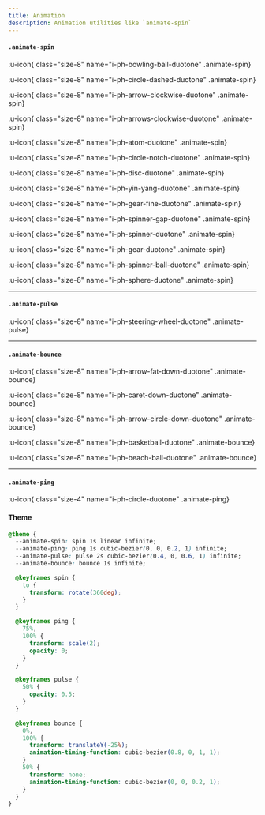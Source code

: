 ```yaml
---
title: Animation
description: Animation utilities like `animate-spin`
---
```



#### `.animate-spin`

<div class="flex gap-8 flex-wrap">

:u-icon{ class="size-8" name="i-ph-bowling-ball-duotone" .animate-spin}

:u-icon{ class="size-8" name="i-ph-circle-dashed-duotone" .animate-spin}

:u-icon{ class="size-8" name="i-ph-arrow-clockwise-duotone" .animate-spin}

:u-icon{ class="size-8" name="i-ph-arrows-clockwise-duotone" .animate-spin}

:u-icon{ class="size-8" name="i-ph-atom-duotone" .animate-spin}

:u-icon{ class="size-8" name="i-ph-circle-notch-duotone" .animate-spin}

:u-icon{ class="size-8" name="i-ph-disc-duotone" .animate-spin}

:u-icon{ class="size-8" name="i-ph-yin-yang-duotone" .animate-spin}

:u-icon{ class="size-8" name="i-ph-gear-fine-duotone" .animate-spin}

:u-icon{ class="size-8" name="i-ph-spinner-gap-duotone" .animate-spin}

:u-icon{ class="size-8" name="i-ph-spinner-duotone" .animate-spin}

:u-icon{ class="size-8" name="i-ph-gear-duotone" .animate-spin}

:u-icon{ class="size-8" name="i-ph-spinner-ball-duotone" .animate-spin}

:u-icon{ class="size-8" name="i-ph-sphere-duotone" .animate-spin}

</div>

---

#### `.animate-pulse`

:u-icon{ class="size-8" name="i-ph-steering-wheel-duotone" .animate-pulse}

---

#### `.animate-bounce`

:u-icon{ class="size-8" name="i-ph-arrow-fat-down-duotone" .animate-bounce}

:u-icon{ class="size-8" name="i-ph-caret-down-duotone" .animate-bounce}

:u-icon{ class="size-8" name="i-ph-arrow-circle-down-duotone" .animate-bounce}

:u-icon{ class="size-8" name="i-ph-basketball-duotone" .animate-bounce}

:u-icon{ class="size-8" name="i-ph-beach-ball-duotone" .animate-bounce}

---

#### `.animate-ping`

:u-icon{ class="size-4" name="i-ph-circle-duotone" .animate-ping}

#### Theme

```css
@theme {
  --animate-spin: spin 1s linear infinite;
  --animate-ping: ping 1s cubic-bezier(0, 0, 0.2, 1) infinite;
  --animate-pulse: pulse 2s cubic-bezier(0.4, 0, 0.6, 1) infinite;
  --animate-bounce: bounce 1s infinite;

  @keyframes spin {
    to {
      transform: rotate(360deg);
    }
  }

  @keyframes ping {
    75%,
    100% {
      transform: scale(2);
      opacity: 0;
    }
  }

  @keyframes pulse {
    50% {
      opacity: 0.5;
    }
  }

  @keyframes bounce {
    0%,
    100% {
      transform: translateY(-25%);
      animation-timing-function: cubic-bezier(0.8, 0, 1, 1);
    }
    50% {
      transform: none;
      animation-timing-function: cubic-bezier(0, 0, 0.2, 1);
    }
  }
}
```
